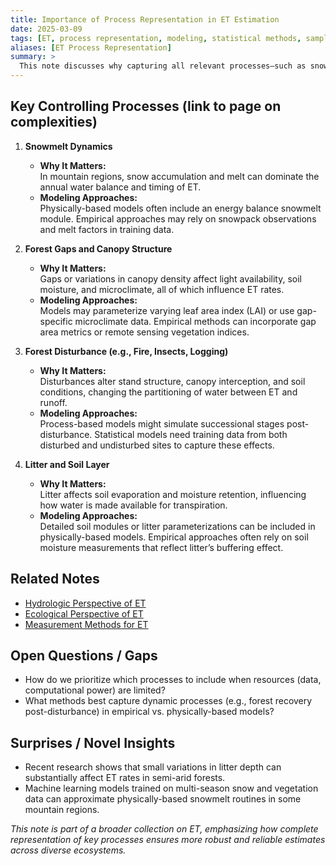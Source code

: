 ```yaml
---
title: Importance of Process Representation in ET Estimation
date: 2025-03-09
tags: [ET, process representation, modeling, statistical methods, sampling]
aliases: [ET Process Representation]
summary: >
  This note discusses why capturing all relevant processes—such as snowmelt, forest gaps, disturbances, and litter—is crucial for accurate ET estimates, and how these processes can be represented in models or empirical methods.
---
```




## Key Controlling Processes (link to page on complexities)

1. **Snowmelt Dynamics**  
   - **Why It Matters:**  
     In mountain regions, snow accumulation and melt can dominate the annual water balance and timing of ET.  
   - **Modeling Approaches:**  
     Physically-based models often include an energy balance snowmelt module. Empirical approaches may rely on snowpack observations and melt factors in training data.

2. **Forest Gaps and Canopy Structure**  
   - **Why It Matters:**  
     Gaps or variations in canopy density affect light availability, soil moisture, and microclimate, all of which influence ET rates.  
   - **Modeling Approaches:**  
     Models may parameterize varying leaf area index (LAI) or use gap-specific microclimate data. Empirical methods can incorporate gap area metrics or remote sensing vegetation indices.

3. **Forest Disturbance (e.g., Fire, Insects, Logging)**  
   - **Why It Matters:**  
     Disturbances alter stand structure, canopy interception, and soil conditions, changing the partitioning of water between ET and runoff.  
   - **Modeling Approaches:**  
     Process-based models might simulate successional stages post-disturbance. Statistical models need training data from both disturbed and undisturbed sites to capture these effects.

4. **Litter and Soil Layer**  
   - **Why It Matters:**  
     Litter affects soil evaporation and moisture retention, influencing how water is made available for transpiration.  
   - **Modeling Approaches:**  
     Detailed soil modules or litter parameterizations can be included in physically-based models. Empirical approaches often rely on soil moisture measurements that reflect litter’s buffering effect.



## Related Notes
- [Hydrologic Perspective of ET](Hydrologic_Perspective_of_ET.md)
- [Ecological Perspective of ET](Ecological_Perspective_of_ET.md)
- [Measurement Methods for ET](Measurement_Methods_for_ET.md)

## Open Questions / Gaps
- How do we prioritize which processes to include when resources (data, computational power) are limited?
- What methods best capture dynamic processes (e.g., forest recovery post-disturbance) in empirical vs. physically-based models?

## Surprises / Novel Insights
- Recent research shows that small variations in litter depth can substantially affect ET rates in semi-arid forests.
- Machine learning models trained on multi-season snow and vegetation data can approximate physically-based snowmelt routines in some mountain regions.

*This note is part of a broader collection on ET, emphasizing how complete representation of key processes ensures more robust and reliable estimates across diverse ecosystems.*
